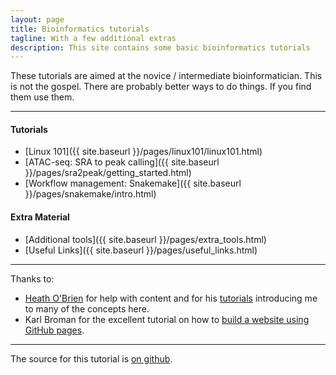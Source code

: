 ```yaml
---
layout: page
title: Bioinformatics tutorials
tagline: With a few additional extras
description: This site contains some basic bioinformatics tutorials
---
```


These tutorials are aimed at the novice / intermediate bioinformatician. This is not the gospel. There are probably better ways to do things. If you find them use them. 

***

#### Tutorials

- [Linux 101]({{ site.baseurl }}/pages/linux101/linux101.html)
- [ATAC-seq: SRA to peak calling]({{ site.baseurl }}/pages/sra2peak/getting_started.html)
- [Workflow management: Snakemake]({{ site.baseurl }}/pages/snakemake/intro.html)

#### Extra Material

- [Additional tools]({{ site.baseurl }}/pages/extra_tools.html)
- [Useful Links]({{ site.baseurl }}/pages/useful_links.html)

***

Thanks to:

+ [Heath O'Brien](https://github.com/hobrien) for help with content and for his [tutorials](https://hobrien.github.io/RNAseqTools/)
 introducing me to many of the concepts here.
+ Karl Broman for the excellent tutorial on how to 
[build a website using GitHub pages](https://github.com/kbroman/simple_site).

***

The source for this tutorial is [on github](https://github.com/Dazcam/SRA-to-Peak).

